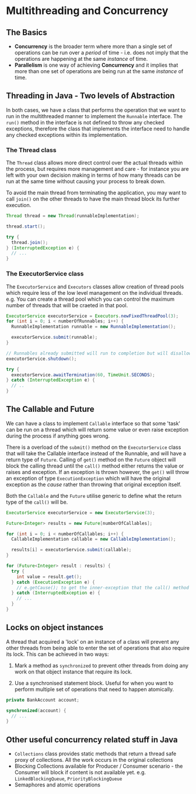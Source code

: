 # Multithreading and Concurrency

## The Basics

- **Concurrency** is the broader term where more than a single set of operations can be run over a *period* of time - i.e. does not imply that the operations are happening at the same *instance* of time.
- **Parallelism** is one way of achieving **Concurrency** and it implies that more than one set of operations are being run at the same *instance* of time.


## Threading in Java - Two levels of Abstraction
In both cases, we have a class that performs the operation that we want to run in the multithreaded manner to implement the `Runnable` interface. The `run()` method in the interface is not defined to throw any checked exceptions, therefore the class that implements the interface need to handle any checked exceptions within its implementation.


### The Thread class

The `Thread` class allows more direct control over the actual threads within the process, but requires more management and care - for instance you are left with your own decision making in terms of how many threads can be run at the same time without causing your process to break down.

To avoid the main thread from terminating the application, you may want to call `join()` on the other threads to have the main thread block its further execution.

```java
Thread thread = new Thread(runnableImplementation);

thread.start();

try {
  thread.join();  
} (InterruptedException e) {
  // ...
}
```


### The ExecutorService class
The `ExecutorService` and `Executors` classes allow creation of thread pools which require less of the low level management on the individual threads. e.g. You can create a thread pool which you can control the maximum number of threads that will be craeted in that pool.

```java
ExecutorService executorService = Executors.newFixedThreadPool(3);
for (int i = 0; i < numberOfRunnables; i++) {
  RunnableImplementation runnable = new RunnableImplementation();

  executorService.submit(runnable);
}

// Runnables already submitted will run to completion but will disallow further tasks being submitted
executorService.shutdown();

try {
  executorService.awaitTermination(60, TimeUnit.SECONDS);
} catch (InterruptedException e) {
  // ..
}
```

## The Callable and Future

We can have a class to implement `Callable` interface so that some 'task' can be run on a thread which will return some value or even raise exception during the process if anything goes wrong.

There is a overload of the `submit()` method on the `ExecutorService` class that will take the Callable interface instead of the Runnable, and will have a return type of `Future`. Calling of `get()` method on the `Future` object will block the calling thread until the `call()` method either returns the value or raises and exception. If an exception is thrown however, the `get()` will throw an exception of type `ExecutionException` which will have the original exception as the *cause* rather than throwing that original exception itself.

Both the `Callable` and the `Future` utilise generic to define what the return type of the `call()` will be.

```java
ExecutorService executorService = new ExecutorService(3);

Future<Integer> results = new Future[numberOfCallables];

for (int i = 0; i < numberOfCallables; i++) {
  CallableImplementation callable = new CallableImplementation();

  results[i] = executorService.submit(callable);
}

for (Future<Integer> result : results) {
  try {
    int value = result.get();
  } catch (ExecutionException e) {
    // e.getCause(); to get the inner-exception that the call() method would have thrown
  } catch (InterruptedException e) {
    // ...
  }
}
```

## Locks on object instances

A thread that acquired a 'lock' on an instance of a class will prevent any other threads from being able to enter the set of operations that also require its lock. This can be achieved in two ways:
1. Mark a method as `synchronized` to prevent other threads from doing any work on that object instance that require its lock.

2. Use a synchronised statement block. Useful for when you want to perform multiple set of operations that need to happen atomically.

```java
private BankAccount account;

synchronized(account) {
  // ...
}
```

## Other useful concurrency related stuff in Java

- `Collections` class provides static methods that return a thread safe proxy of collections. All the work occurs in the original collections
- Blocking Collections available for Producer / Consumer scenario - the Consumer will block if content is not available yet. e.g. `LinkedBlockingQueue`, `PriorityBlockingQueue`
- Semaphores and atomic operations
